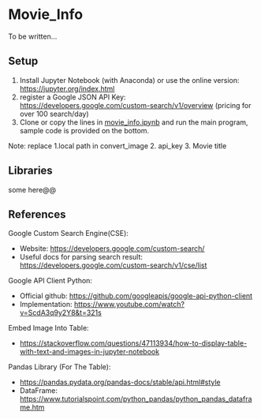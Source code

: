 # Movie_Info
To be written...
## Setup
1. Install Jupyter Notebook (with Anaconda) or use the online version: https://jupyter.org/index.html
2. register a Google JSON API Key: https://developers.google.com/custom-search/v1/overview (pricing for over 100 search/day)
3. Clone or copy the lines in [movie_info.ipynb](/movie_info.ipynb) and run the main program, sample code is provided on the bottom.

Note: replace 1.local path in convert_image 2. api_key 3. Movie title
## Libraries 
some here@@
## References 

Google Custom Search Engine(CSE):
- Website: https://developers.google.com/custom-search/
- Useful docs for parsing search result: https://developers.google.com/custom-search/v1/cse/list

Google API Client Python:
- Official github: https://github.com/googleapis/google-api-python-client
- Implementation: https://www.youtube.com/watch?v=ScdA3q9y2Y8&t=321s

Embed Image Into Table:
- https://stackoverflow.com/questions/47113934/how-to-display-table-with-text-and-images-in-jupyter-notebook

Pandas Library (For The Table): 
- https://pandas.pydata.org/pandas-docs/stable/api.html#style
- DataFrame: https://www.tutorialspoint.com/python_pandas/python_pandas_dataframe.htm

